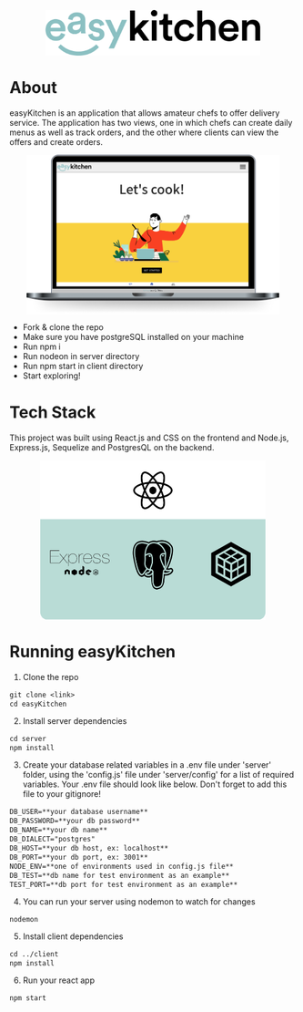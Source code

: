 

<p align="center">
 <img align="center" height="80" src="./client/src/img/Logo-easykitchen.png">
</p>


# About

easyKitchen is an application that allows amateur chefs to offer delivery service. The application has two views, one in which chefs can create daily menus as well as track orders, and the other where clients can view the offers and create orders.

<p align="center">
 <img align="center" height="280" src="./client/src/img/ImageReadme.png"><ul>
 <li>Fork & clone the repo</li>
  <li>Make sure you have postgreSQL installed on your machine</li>
  <li>Run npm i</li>
  <li>Run nodeon in server directory</li>
   <li>Run npm start in client directory</li>
  <li>Start exploring!</li>
  </ul>
</p>


# Tech Stack

This project was built using React.js and CSS on the frontend and Node.js, Express.js, Sequelize and PostgresQL on the backend.

<p align="center">
 <img align="center" height="280" src="./client/src/img/Technologies.png">
</p>


# Running easyKitchen
1. Clone the repo
```
git clone <link>
cd easyKitchen
```

2. Install server dependencies
```
cd server
npm install
```
3. Create your database related variables in a .env file under 'server' folder, using the 'config.js' file under 'server/config' for a list of required variables. Your .env file should look like below. Don't forget to add this file to your gitignore!
  ```
DB_USER=**your database username**
DB_PASSWORD=**your db password**
DB_NAME=**your db name**
DB_DIALECT="postgres"
DB_HOST=**your db host, ex: localhost**
DB_PORT=**your db port, ex: 3001**
NODE_ENV=**one of environments used in config.js file**
DB_TEST=**db name for test environment as an example**
TEST_PORT=**db port for test environment as an example**
  ```
4. You can run your server using nodemon to watch for changes
```
nodemon
```

5. Install client dependencies
```
cd ../client
npm install
```
6. Run your react app
```
npm start

